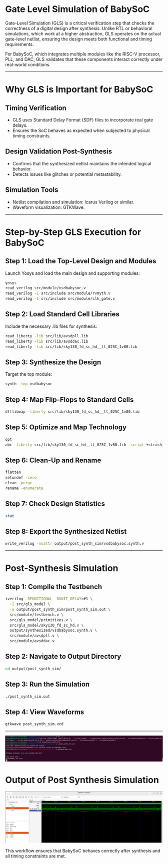 # Gate Level Simulation of BabySoC
Gate-Level Simulation (GLS) is a critical verification step that checks the correctness of a digital design after synthesis. Unlike RTL or behavioral simulations, which work at a higher abstraction, GLS operates on the actual gate-level netlist, ensuring the design meets both functional and timing requirements.

For BabySoC, which integrates multiple modules like the RISC-V processor, PLL, and DAC, GLS validates that these components interact correctly under real-world conditions.

---
# Why GLS is Important for BabySoC

## Timing Verification
- GLS uses Standard Delay Format (SDF) files to incorporate real gate delays.
- Ensures the SoC behaves as expected when subjected to physical timing constraints.

## Design Validation Post-Synthesis
- Confirms that the synthesized netlist maintains the intended logical behavior.
- Detects issues like glitches or potential metastability.

## Simulation Tools
- Netlist compilation and simulation: Icarus Verilog or similar.
- Waveform visualization: GTKWave.

---

# Step-by-Step GLS Execution for BabySoC
## Step 1: Load the Top-Level Design and Modules

Launch Yosys and load the main design and supporting modules:
```bash
yosys
read_verilog src/module/vsdbabysoc.v
read_verilog -I src/include src/module/rvmyth.v
read_verilog -I src/include src/module/clk_gate.v
```

## Step 2: Load Standard Cell Libraries

Include the necessary .lib files for synthesis:
```bash
read_liberty -lib src/lib/avsdpll.lib
read_liberty -lib src/lib/avsddac.lib
read_liberty -lib src/lib/sky130_fd_sc_hd__tt_025C_1v80.lib
```

## Step 3: Synthesize the Design

Target the top module:
```bash
synth -top vsdbabysoc
```

## Step 4: Map Flip-Flops to Standard Cells
```bash
dfflibmap -liberty src/lib/sky130_fd_sc_hd__tt_025C_1v80.lib
```

## Step 5: Optimize and Map Technology
```bash
opt
abc -liberty src/lib/sky130_fd_sc_hd__tt_025C_1v80.lib -script +strash;scorr;ifraig;retime;{D};strash;dch,-f;map,-M,1,{D}
```

## Step 6: Clean-Up and Rename
```bash
flatten
setundef -zero
clean -purge
rename -enumerate
```

## Step 7: Check Design Statistics
```bash
stat
```

## Step 8: Export the Synthesized Netlist
```bash
write_verilog -noattr output/post_synth_sim/vsdbabysoc.synth.v
```
---

# Post-Synthesis Simulation

## Step 1: Compile the Testbench
```bash
iverilog -DFUNCTIONAL -DUNIT_DELAY=#1 \
  -I src/gls_model \
  -o output/post_synth_sim/post_synth_sim.out \
  src/module/testbench.v \
  src/gls_model/primitives.v \
  src/gls_model/sky130_fd_sc_hd.v \
  output/synthesized/vsdbabysoc.synth.v \
  src/module/avsdpll.v \
  src/module/avsddac.v
```

## Step 2: Navigate to Output Directory
```bash
cd output/post_synth_sim/
```

## Step 3: Run the Simulation
```bash
./post_synth_sim.out
```

## Step 4: View Waveforms
```bash
gtkwave post_synth_sim.vcd
```
---
![iverilog](../Post_Synthesis_Simulation/iverilog_sim.jpg) 
# Output of Post Synthesis Simulation

![Post_synthesis](../Post_Synthesis_Simulation/post_sim_result.jpg)

This workflow ensures that BabySoC behaves correctly after synthesis and all timing constraints are met.
